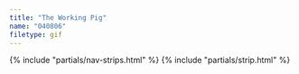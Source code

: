```yaml
---
title: "The Working Pig"
name: "040806"
filetype: gif
---
```


{% include "partials/nav-strips.html" %}
{% include "partials/strip.html" %}